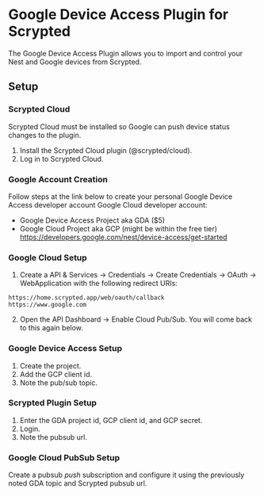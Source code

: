 # Google Device Access Plugin for Scrypted

The Google Device Access Plugin allows you to import and control your Nest and Google devices from Scrypted.

## Setup

### Scrypted Cloud

Scrypted Cloud must be installed so Google can push device status changes to the plugin.

1. Install the Scrypted Cloud plugin (@scrypted/cloud).
2. Log in to Scrypted Cloud.

### Google Account Creation

Follow steps at the link below to create your personal Google Device Access developer account Google Cloud developer account:

* Google Device Access Project aka GDA ($5)
* Google Cloud Project aka GCP (might be within the free tier)
https://developers.google.com/nest/device-access/get-started

### Google Cloud Setup
1. Create a API & Services -> Credentials -> Create Credentials -> OAuth -> WebApplication with the following redirect URIs:
```
https://home.scrypted.app/web/oauth/callback
https://www.google.com
```
2. Open the API Dashboard -> Enable Cloud Pub/Sub. You will come back to this again below.

### Google Device Access Setup
1. Create the project.
2. Add the GCP client id.
3. Note the pub/sub topic.

### Scrypted Plugin Setup
1. Enter the GDA project id, GCP client id, and GCP secret.
2. Login.
3. Note the pubsub url.

### Google Cloud PubSub Setup

Create a pubsub *push* subscription and configure it using the previously noted GDA topic and Scrypted pubsub url.
